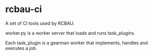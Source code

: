 rcbau-ci
========

A set of CI tools used by RCBAU.

worker.py is a worker server that loads and runs task_plugins.

Each task_plugin is a gearman worker that implements, handles and executes a
job.